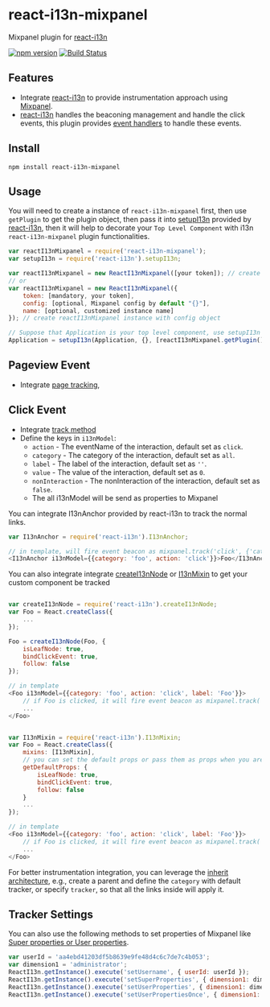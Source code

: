 # react-i13n-mixpanel

Mixpanel plugin for [react-i13n](https://github.com/yahoo/react-i13n)

[![npm version](https://badge.fury.io/js/react-i13n-mixpanel.svg)](http://badge.fury.io/js/react-i13n-mixpanel) [![Build Status](https://travis-ci.org/adlenafane/react-i13n-mixpanel.svg?branch=master)](https://travis-ci.org/adlenafane/react-i13n-mixpanel)

## Features
* Integrate [react-i13n](https://github.com/yahoo/react-i13n) to provide instrumentation approach using [Mixpanel](https://mixpanel.com/).
* [react-i13n](https://github.com/yahoo/react-i13n) handles the beaconing management and handle the click events, this plugin provides [event handlers](https://github.com/yahoo/react-i13n/blob/master/docs/guides/createPlugins.md) to handle these events.

## Install

```
npm install react-i13n-mixpanel
```

## Usage
You will need to create a instance of `react-i13n-mixpanel` first, then use `getPlugin` to get the plugin object, then pass it into [setupI13n](https://github.com/yahoo/react-i13n/blob/master/docs/api/setupI13n.md) provided by [react-i13n](https://github.com/yahoo/react-i13n), then it will help to decorate your `Top Level Component` with i13n `react-i13n-mixpanel` plugin functionalities.

```js
var reactI13nMixpanel = require('react-i13n-mixpanel');
var setupI13n = require('react-i13n').setupI13n;

var reactI13nMixpanel = new ReactI13nMixpanel([your token]); // create reactI13nMixpanel instance with your token
// or
var reactI13nMixpanel = new ReactI13nMixpanel({
    token: [mandatory, your token],
    config: [optional, Mixpanel config by default "{}"],
    name: [optional, customized instance name]
}); // create reactI13nMixpanel instance with config object

// Suppose that Application is your top level component, use setupI13n with this plugin
Application = setupI13n(Application, {}, [reactI13nMixpanel.getPlugin()]);
```

## Pageview Event
* Integrate [page tracking](https://developers.google.com/analytics/devguides/collection/analyticsjs/pages),

## Click Event
* Integrate [track method](https://mixpanel.com/help/reference/javascript-full-api-reference#mixpanel.track)
* Define the keys in `i13nModel`:
   * `action` - The eventName of the interaction, default set as `click`.
   * `category` - The category of the interaction, default set as `all`.
   * `label` - The label of the interaction, default set as `''`.
   * `value` - The value of the interaction, default set as `0`.
   * `nonInteraction` - The nonInteraction of the interaction, default set as `false`.
   * The all i13nModel will be send as properties to Mixpanel

You can integrate I13nAnchor provided by react-i13n to track the normal links.

```js
var I13nAnchor = require('react-i13n').I13nAnchor;

// in template, will fire event beacon as mixpanel.track('click', {'category': 'foo', 'action': 'click', label: 'Foo'});
<I13nAnchor i13nModel={{category: 'foo', action: 'click'}}>Foo</I13nAnchor>
```
You can also integrate integrate [createI13nNode](https://github.com/yahoo/react-i13n/blob/master/docs/api/createI13nNode.md#createi13nnodecomponent-options) or [I13nMixin](https://github.com/yahoo/react-i13n/blob/master/docs/api/createI13nNode.md#i13nmixin) to get your custom component be tracked

```js

var createI13nNode = require('react-i13n').createI13nNode;
var Foo = React.createClass({
    ...
});

Foo = createI13nNode(Foo, {
    isLeafNode: true,
    bindClickEvent: true,
    follow: false
});

// in template
<Foo i13nModel={{category: 'foo', action: 'click', label: 'Foo'}}>
    // if Foo is clicked, it will fire event beacon as mixpanel.track('click', {'category': 'foo', 'action': 'click', label: 'Foo'});
    ...
</Foo>
```

```js

var I13nMixin = require('react-i13n').I13nMixin;
var Foo = React.createClass({
    mixins: [I13nMixin],
    // you can set the default props or pass them as props when you are using Foo
    getDefaultProps: {
        isLeafNode: true,
        bindClickEvent: true,
        follow: false
    }
    ...
});

// in template
<Foo i13nModel={{category: 'foo', action: 'click', label: 'Foo'}}>
    // if Foo is clicked, it will fire event beacon as mixpanel.track('click', {'category': 'foo', 'action': 'click', label: 'Foo'});
    ...
</Foo>
```

For better instrumentation integration, you can leverage the [inherit architecture](https://github.com/yahoo/react-i13n/blob/master/docs/guides/integrateWithComponents.md), e.g., create a parent and define the `category` with default tracker, or specify `tracker`, so that all the links inside will apply it.

## Tracker Settings

You can also use the following methods to set properties of Mixpanel like [Super properties or User properties](https://mixpanel.com/help/reference/javascript).

```js
var userId = 'aa4ebd41203df5b8639e9fe48d4c6c7de7c4b053';
var dimension1 = 'administrator';
ReactI13n.getInstance().execute('setUsername', { userId: userId });
ReactI13n.getInstance().execute('setSuperProperties', { dimension1: dimension1 });
ReactI13n.getInstance().execute('setUserProperties', { dimension1: dimension1 });
ReactI13n.getInstance().execute('setUserPropertiesOnce', { dimension1: dimension1 });
```
